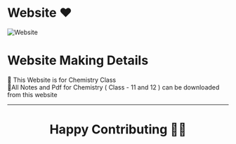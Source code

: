 # Website ❤️

![Website](https://socialify.git.ci/singh2024/website/image?descriptionEditable=&font=Inter&forks=1&issues=1&language=1&owner=1&pattern=Charlie%20Brown&pulls=1&stargazers=1&theme=Dark)



<h1> Website Making Details </h1>


🎯 This Website is for Chemistry Class <br>
🎯All Notes and Pdf for Chemistry ( Class - 11 and 12 ) can be downloaded from this website <br>




<hr>

<h1 align=center>Happy Contributing 👨‍💻 </h1>



